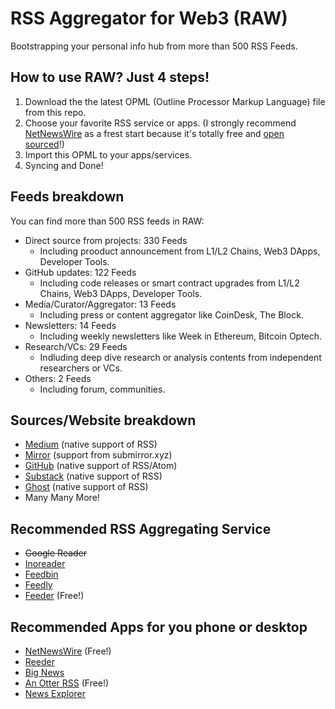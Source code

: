 # RSS Aggregator for Web3 (RAW)
Bootstrapping your personal info hub from more than 500 RSS Feeds.

## How to use RAW? Just 4 steps!
1. Download the the latest OPML (Outline Processor Markup Language) file from this repo.
2. Choose your favorite RSS service or apps. (I strongly recommend [NetNewsWire](https://netnewswire.com) as a frest start because it's totally free and [open sourced](https://github.com/Ranchero-Software/NetNewsWire)!)
3. Import this OPML to your apps/services.
4. Syncing and Done!

## Feeds breakdown
You can find more than 500 RSS feeds in RAW:
- Direct source from projects: 330 Feeds
    - Including prooduct announcement from L1/L2 Chains, Web3 DApps, Developer Tools.
- GitHub updates: 122 Feeds
    - Including code releases or smart contract upgrades from L1/L2 Chains, Web3 DApps, Developer Tools.
- Media/Curator/Aggregator: 13 Feeds
    - Including press or content aggregator like CoinDesk, The Block.
- Newsletters: 14 Feeds
    - Including weekly newsletters like Week in Ethereum, Bitcoin Optech.
- Research/VCs: 29 Feeds
    - Indluding deep dive research or analysis contents from independent researchers or VCs.
- Others: 2 Feeds
    - Including forum, communities.

## Sources/Website breakdown
- [Medium](https://medium.com) (native support of RSS)
- [Mirror](https://Mirror.xyz) (support from submirror.xyz)
- [GitHub](https://github.com) (native support of RSS/Atom)
- [Substack](https://substack.com) (native support of RSS)
- [Ghost](https://ghost.org) (native support of RSS)
- Many Many More!

## Recommended RSS Aggregating Service
- ~~Google Reader~~
- [Inoreader](https://www.inoreader.com)
- [Feedbin](https://feedbin.com)
- [Feedly](https://feedly.com)
- [Feeder](https://feeder.co) (Free!)

## Recommended Apps for you phone or desktop
- [NetNewsWire](https://netnewswire.com) (Free!)
- [Reeder](https://reederapp.com)
- [Big News](https://bignews.app)
- [An Otter RSS](https://anotterrss.com) (Free!)
- [News Explorer](https://betamagic.nl/products/newsexplorer.html)
